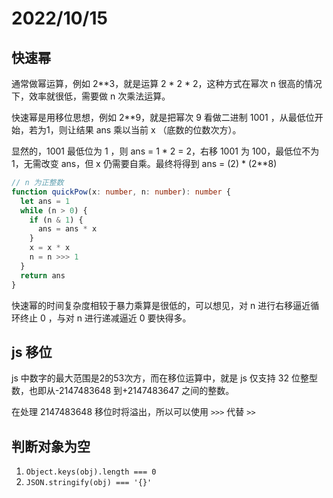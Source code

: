 # 2022/10/15

## 快速幂
通常做幂运算，例如 2**3，就是运算 2 * 2 * 2，这种方式在幂次 n 很高的情况下，效率就很低，需要做 n 次乘法运算。

快速幂是用移位思想，例如 2**9，就是把幂次 9 看做二进制 1001 ，从最低位开始，若为1，则让结果 ans 乘以当前 x （底数的位数次方）。

显然的，1001 最低位为 1 ，则 ans = 1 * 2 = 2，右移 1001 为 100，最低位不为 1，无需改变 ans，但 x 仍需要自乘。最终将得到 ans = (2) * (2**8)

```ts
// n 为正整数
function quickPow(x: number, n: number): number {
  let ans = 1
  while (n > 0) {
    if (n & 1) {
      ans = ans * x
    }
    x = x * x
    n = n >>> 1
  }
  return ans
}
```

快速幂的时间复杂度相较于暴力乘算是很低的，可以想见，对 n 进行右移逼近循环终止 0 ，与对 n 进行递减逼近 0 要快得多。

## js 移位
js 中数字的最大范围是2的53次方，而在移位运算中，就是 js 仅支持 32 位整型数，也即从-2147483648 到+2147483647 之间的整数。

在处理 2147483648 移位时将溢出，所以可以使用 `>>>` 代替 `>>` 

## 判断对象为空
1. `Object.keys(obj).length === 0`
2. `JSON.stringify(obj) === '{}'`